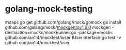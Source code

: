 # golang-mock-testing
#steps
go get github.com/golang/mock/gomock
go install github.com/golang/mock/mockgen@v1.6.0
mockgen -destination=mocks/mockRunner.go -package=mocks github.com/an1l4/mocktest/iuser IUserInterface
go test -v github.com/an1l4/mocktest/user

